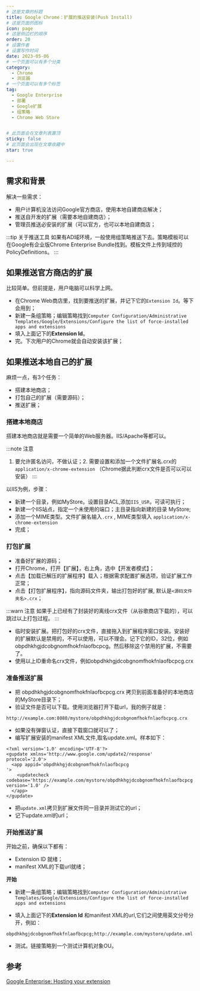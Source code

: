 ```yaml
---
# 这是文章的标题
title: Google Chrome：扩展的推送安装(Push Install)
# 这是页面的图标
icon: page
# 这是侧边栏的顺序
order: 20
# 设置作者
# 设置写作时间
date: 2023-05-06
# 一个页面可以有多个分类
category:
  - Chrome
  - 浏览器
# 一个页面可以有多个标签
tag:
  - Google Enterprise
  - 部署
  - Google扩展
  - 组策略
  - Chrome Web Store


# 此页面会在文章列表置顶
sticky: false
# 此页面会出现在文章收藏中
star: true

---
```



## 需求和背景

解决一些需求：

- 用户计算机没法访问Google官方商店，使用本地自建商店解决；
- 推送自开发的扩展（需要本地自建商店）；
- 管理员推送必安装的扩展（可以官方，也可以本地自建商店；

:::tip 关于推送工具
如果有AD域环境，一般使用组策略推送下去。策略模板可以在Google有企业版Chrome Enterprise Bundle找到。模板文件上传到域控的PolicyDefinitions。
:::


## 如果推送官方商店的扩展

比较简单。但前提是，用户电脑可以科学上网。

- 在Chrome Web商店里，找到要推送的扩展，并记下它的`Extension Id`。等下会用到；
- 新建一条组策略；编辑策略找到`Computer Configuration/Administrative Templates/Google/Extensions/Configure the list of force-installed apps and extensions`
- 填入上面记下的**Extension Id**。
- 完。下次用户的Chrome就会自动安装该扩展；

## 如果推送本地自己的扩展

麻烦一点，有3个任务：

- 搭建本地商店；
- 打包自己的扩展（需要源码）；
- 推送扩展；

### 搭建本地商店

搭建本地商店就是需要一个简单的Web服务器。IIS/Apache等都可以。

:::note 注意
1. 要允许匿名访问，不做认证；2. 需要设置和添加一个文件扩展名.crx的 `application/x-chrome-extension` （Chrome据此判断crx文件是否可以可以安装）
:::

以IIS为例，步骤：

- 新建一个目录，例如MyStore。设置目录ACL,添加`IIS_USR`，可读可执行；
- 新建一个IIS站点，指定一个未使用的端口；主目录指向新建的目录 MyStore;
- 添加一个MIME类型。文件扩展名输入`.crx` , MIME类型填入 `application/x-chrome-extension`
- 完成；


### 打包扩展

- 准备好扩展的源码；
- 打开Chrome，打开【扩展】，右上角，选中【开发者模式】；
- 点击【加载已解压的扩展程序】载入；根据需求配置扩展选项，验证扩展工作正常；
- 点击【打包扩展程序】，指向源码文件夹，输出打包好的扩展, 默认是`<源码文件夹名>.crx`；

:::warn 注意
如果手上已经有了封装好的离线crx文件（从谷歌商店下载的），可以跳过以上打包过程。
:::

- 临时安装扩展。把打包好的crx文件，直接拖入到扩展程序窗口安装。安装好的扩展默认是禁用的，不可以使用，可以不理会。记下它的ID，32位，例如obpdhkhgjdcobgnomfhokfnlaofbcpcg。然后移除这个禁用的扩展，不需要了。
- 使用以上ID重命名crx文件，例如obpdhkhgjdcobgnomfhokfnlaofbcpcg.crx



### 准备推送扩展

- 把 obpdhkhgjdcobgnomfhokfnlaofbcpcg.crx 拷贝到前面准备好的本地商店的MyStore目录下；
- 验证文件是否可以下载。使用浏览器打开下载url，我的例子就是：

```plain
http://example.com:8080/mystore/obpdhkhgjdcobgnomfhokfnlaofbcpcg.crx
```
- 如果没有弹窗认证，直接下载窗口就可以了；
- 编写扩展安装的manifest XML文件,取名update.xml。样本如下：

```plain
<?xml version='1.0' encoding='UTF-8'?>
<gupdate xmlns='http://www.google.com/update2/response' protocol='2.0'>
  <app appid='obpdhkhgjdcobgnomfhokfnlaofbcpcg
'>
    <updatecheck codebase='https://example.com/mystore/obpdhkhgjdcobgnomfhokfnlaofbcpcg.crx' version='1.0' />
  </app>
</gupdate>
```
- 把`update.xml`拷贝到扩展文件同一目录并测试它的url；
- 记下update.xml的url；


### 开始推送扩展

开始之前，确保以下都有：

- Extension ID 就绪；
- manifest XML的下载url就绪；

**开始**

- 新建一条组策略；编辑策略找到`Computer Configuration/Administrative Templates/Google/Extensions/Configure the list of force-installed apps and extensions`

- 填入上面记下的**Extension Id** 和manifest XML的url,它们之间使用英文分号分开，例如：
```plain
obpdhkhgjdcobgnomfhokfnlaofbcpcg;http://example.com/mystore/update.xml
```
- 测试。链接策略到一个测试计算机对象OU。



## 参考

[Google Enterprise: Hosting your extension](https://docs.google.com/document/d/1pT0ZSbGdrbGvuCsVD2jjxrw-GVz-80rMS2dgkkquhTY/edit#)
